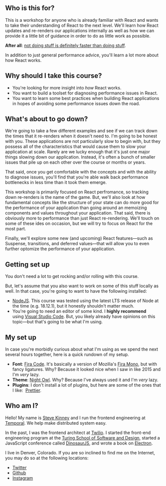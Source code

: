 ## Who is this for?

This is a workshop for anyone who is already familiar with React and wants to take their understanding of React to the next level. We'll learn how React updates and re-renders our applications internally as well as how we can provide it a little bit of guidance in order to do as little work as possible.

**After all**: [not doing stuff is definitely faster than doing stuff](Steve's%20Golden%20Rule%20of%20Performance.md).

In addition to just general performance advice, you'll learn a lot more about how React works. 

## Why should I take this course?

- You're looking for more insight into *how* React works.
- You want to build a toolset for diagnosing performance issues in React.
- You want to learn some best practices when building React applications in hopes of avoiding some performance issues down the road.

## What's about to go down?

We're going to take a few different examples and see if we can track down the times that it re-renders when it doesn't need to. I'm going to be honest with you. These applications are not particularly slow to begin with, but they possess all of the characteristics that would cause them to slow your application at scale. Rarely are we lucky enough that it's just one major things slowing down our application. Instead, it's often a bunch of smaller issues that pile up on each other over the course or months or years.

That said, once you get comfortable with the concepts and with the ability to diagnose issues, you'll find that you're able walk back performance bottlenecks in less time than it took them emerge.

This workshop is primarily focused on React perfromance, so tracking down re-renders is the name of the game. But, we'll also look at how fundamental concepts like the structure of your state can do more good for the performance of your application than going around an memoizing components and values throughout your application. That said, there is obviously more to performance than just React re-rendering. We'll touch on some of these ides on occasion, but we will try to focus on React for the most part.

Finally, we'll explore some new (and upcoming) React features—such as Suspense, transitions, and deferred values—that will allow you to even further optomize the performance of your application.

## Getting set up

You don't need a lot to get rocking and/or rolling with this course. 

But, let's assume that you also want to work on some of this stuff locally as well. In that case, you're going to want to have the following installed:

- [NodeJS](https://nodejs.org/). This course was tested using the latest LTS release of Node at the time (e.g. 18.12.1), but it honestly shouldn't matter much.
- You're going to need an editor of some kind. I **highly recommend** using [Visual Studio Code](https://code.visualstudio.com/). But, you likely already have opinions on this topic—but that's going to be what I'm using.

## My set up

In case you're morbidly curious about what I'm using as we spend the next several hours together, here is a quick rundown of my setup.

- **Font**: [Fira Code](https://github.com/tonsky/FiraCode). It's basically a version of Mozilla's [Fira Mono](https://fonts.google.com/specimen/Fira+Mono), but with fancy ligatures. Why? Because it looked nice when I saw in like 2015 and I'm *very* lazy.
- **Theme**: [Night Owl](https://marketplace.visualstudio.com/items?itemName=sdras.night-owl). Why? Because I've always used it and I'm *very* lazy.
- **Plugins**: I don't install a lot of plugins, but here are some of the ones that I like:  [Prettier](https://marketplace.visualstudio.com/items?itemName=esbenp.prettier-vscode).


## Who am I?

Hello! My name is [Steve Kinney](https://stevekinney.net/) and I run the frontend engineering at [Temporal](https://temporal.io). We help make distributed system easy.

In the past, I was the frontend architect at [Twilio](https://twilio.com). I started the front-end engineering program at the [Turing School of Software and Design](https://turing.io/), started a JavaScript conference called [DinosaurJS](https://dinosaurjs.org/), and wrote a book on [Electron](https://bit.ly/electronjs).

I live in Denver, Colorado. If you are so inclined to find me on the Internet, you may do so at the following locations:

- [Twitter](https://twitter.com/stevekinney)
- [Github](https://github.com/stevekinney)
- [Instagram](https://instagram.com/stevekinney)
